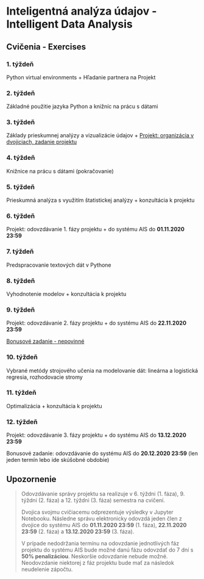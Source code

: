 # Inteligentná analýza údajov - Intelligent Data Analysis
## Cvičenia - Exercises

### 1. týždeň

Python virtual environments + Hľadanie partnera na Projekt

### 2. týždeň

Základné použitie jazyka Python a knižníc na prácu s dátami

### 3. týždeň

Základy prieskumnej analýzy a vizualizácie údajov + [Projekt: organizácia v dvojiciach, zadanie projektu]()

### 4. týždeň

Knižnice na prácu s dátami (pokračovanie)

### 5. týždeň

Prieskumná analýza s využitím štatistickej analýzy + konzultácia k projektu

### 6. týždeň

Projekt: odovzdávanie 1. fázy projektu + do systému AIS do **01.11.2020 23:59**

### 7. týždeň

Predspracovanie textových dát v Pythone

### 8. týždeň

Vyhodnotenie modelov + konzultácia k projektu

### 9. týždeň

Projekt: odovzdávanie 2. fázy projektu + do systému AIS do **22.11.2020 23:59**

[Bonusové zadanie - nepovinné]()

### 10. týždeň

Vybrané metódy strojového učenia na modelovanie dát: lineárna a logistická regresia, rozhodovacie stromy

### 11. týždeň

Optimalizácia + konzultácia k projektu

### 12. týždeň

Projekt: odovzdávanie 3. fázy projektu + do systému AIS do **13.12.2020 23:59**

Bonusové zadanie: odovzdávanie do systému AIS do **20.12.2020 23:59** (len jeden termín lebo ide skúšobné obdobie)


## Upozornenie

> Odovzdávanie správy projektu sa realizuje v 6. týždni (1. fáza), 9. týždni (2. fáza) a 12. týždni (3. fáza) semestra na cvičení. 
> 
> Dvojica svojmu cvičiacemu odprezentuje výsledky v Jupyter Notebooku. Následne správu elektronicky odovzdá jeden člen z dvojice do systému AIS do **01.11.2020 23:59** (1. fáza), **22.11.2020 23:59** (2. fáza) a **13.12.2020 23:59** (3. fáza).
> 
> V prípade nedodržania termínu na odovzdanie jednotlivých fáz projektu do systému AIS bude možné danú fázu odovzdať do 7 dní s **50% penalizáciou**. 
> Neskoršie odovzdanie nebude možné. Neodovzdanie niektorej z fáz projektu bude mať za následok neudelenie zápočtu.
